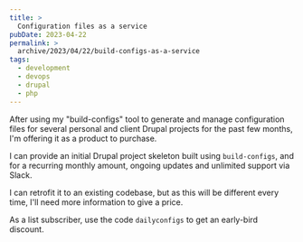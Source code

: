 ```yaml
---
title: >
  Configuration files as a service
pubDate: 2023-04-22
permalink: >
  archive/2023/04/22/build-configs-as-a-service
tags:
  - development
  - devops
  - drupal
  - php
---
```


After using my "build-configs" tool to generate and manage configuration files for several personal and client Drupal projects for the past few months, I'm offering it as a product to purchase.

I can provide an initial Drupal project skeleton built using `build-configs`, and for a recurring monthly amount, ongoing updates and unlimited support via Slack.

I can retrofit it to an existing codebase, but as this will be different every time, I'll need more information to give a price.

As a list subscriber, use the code `dailyconfigs` to get an early-bird discount.

